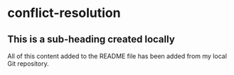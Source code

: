 # conflict-resolution

## This is a sub-heading created locally 

All of this content added to the README file has been added from my local Git repository.

